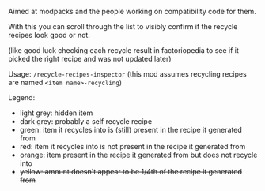 Aimed at modpacks and the people working on compatibility code for them.

With this you can scroll through the list to visibly confirm if the recycle recipes look good or not.

(like good luck checking each recycle result in factoriopedia to see if it picked the right recipe and was not updated later)

Usage: `/recycle-recipes-inspector`
(this mod assumes recycling recipes are named `<item name>-recycling`)

Legend:
- light grey: hidden item
- dark grey: probably a self recycle recipe
- green: item it recycles into is (still) present in the recipe it generated from
- red: item it recycles into is not present in the recipe it generated from
- orange: item present in the recipe it generated from but does not recycle into
- ~~yellow: amount doesn't appear to be 1/4th of the recipe it generated from~~

